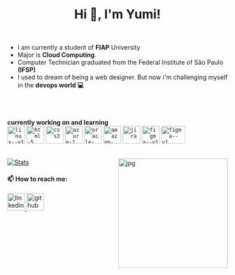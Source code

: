 <h1 align="center">Hi 👋, I'm Yumi!</h1>
<br>

- I am currently a student of **FIAP** University 
- Major is **Cloud Computing**.
- Computer Technician graduated from the Federal Institute of São Paulo **(IFSP)**
- I used to dream of being a web designer. But now I'm challenging myself in the **devops world 💻** 

<br>
<br>

**currently working on and learning**  
<code><img width="40" height="40" src="https://img.icons8.com/color/48/linux--v1.png" alt="linux--v1"/></code>
<code><img width="40" height="40" src="https://img.icons8.com/fluency/48/html-5.png" alt="html-5"/></code>
<code><img width="40" height="40" src="https://img.icons8.com/color/48/css3.png" alt="css3"/></code>
<code><img width="40" height="40" src="https://img.icons8.com/fluency/48/azure-1.png" alt="azure-1"/></code>
<code><img width="40" height="40" src="https://img.icons8.com/color/48/oracle-logo.png" alt="oracle-logo"/></code>
<code><img width="40" height="40" src="https://img.icons8.com/color/48/amazon-web-services.png" alt="amazon-web-services"/></code>
<code><img width="40" height="40" src="https://img.icons8.com/color/48/jira.png" alt="jira"/></code>
<code><img width="40" height="40" src="https://img.icons8.com/color/48/figma--v1.png" alt="figma--v1"/></code>
<code><img width="55" height="40" src="https://upload.wikimedia.org/wikipedia/commons/thumb/d/d3/BMC_Software_logo_%282014%29.svg/1280px-BMC_Software_logo_%282014%29.svg.png" alt="figma--v1"/></code>
<br>
<br>

[![Stats](https://github-readme-stats.vercel.app/api?username=yumi-tokuo&sshow_icons=true&theme=transparent)](https://github-readme-stats.vercel.app/api?username=yumi-tokuoshow_icons=true&theme=transparent)&nbsp; <img align="right" alt="jpg" width="250px" src="https://i.pinimg.com/originals/c0/44/59/c0445925ae3bb1a622dd2b95b96e9442.gif" />


#### 📫 How to reach me:

<a href="https://www.linkedin.com/in/yumitokuo/">
  <img width="40" height="40" src="https://img.icons8.com/color/48/linkedin.png" alt="linkedin"/>
</a>
<a href="https://github.com/yumi-tokuo">
  <img width="40" height="40" src="https://img.icons8.com/fluency/48/github.png" alt="github"/>
</a>
<br />
<br />